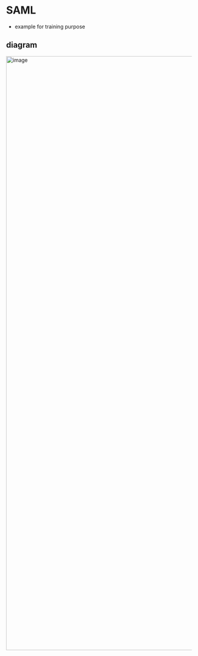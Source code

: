 # SAML

- example for training purpose

## diagram

<img width="1614" alt="image" src="https://github.com/moegidine/saml/assets/36278347/f4e822fe-4883-466d-b230-11c68e3acdad">
